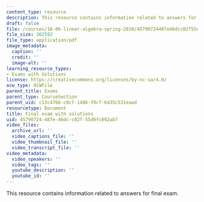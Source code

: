```yaml
---
content_type: resource
description: This resource contains information related to answers for final exam.
draft: false
file: /courses/18-06-linear-algebra-spring-2010/45790724487e46dcc02f55d0fc092ab7_MIT18_06S10_Final_Answers.pdf
file_size: 362592
file_type: application/pdf
image_metadata:
  caption: ''
  credit: ''
  image-alt: ''
learning_resource_types:
- Exams with Solutions
license: https://creativecommons.org/licenses/by-nc-sa/4.0/
ocw_type: OCWFile
parent_title: Exams
parent_type: CourseSection
parent_uid: c13c4766-c0cf-1486-f0cf-6435c531eaad
resourcetype: Document
title: Final exam with solutions
uid: 45790724-487e-46dc-c02f-55d0fc092ab7
video_files:
  archive_url: ''
  video_captions_file: ''
  video_thumbnail_file: ''
  video_transcript_file: ''
video_metadata:
  video_speakers: ''
  video_tags: ''
  youtube_description: ''
  youtube_id: ''
---
```

This resource contains information related to answers for final exam.